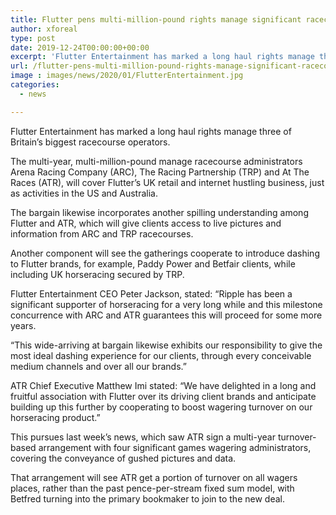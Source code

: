 ```yaml
---
title: Flutter pens multi-million-pound rights manage significant racecourse operators
author: xforeal 
type: post
date: 2019-12-24T00:00:00+00:00
excerpt: 'Flutter Entertainment has marked a long haul rights manage three of Britain&rsquo;s biggest racecourse operators'
url: /flutter-pens-multi-million-pound-rights-manage-significant-racecourse-operators/
image : images/news/2020/01/FlutterEntertainment.jpg
categories:
  - news

---
```

Flutter Entertainment has marked a long haul rights manage three of Britain&rsquo;s biggest racecourse operators.

The multi-year, multi-million-pound manage racecourse administrators Arena Racing Company (ARC), The Racing Partnership (TRP) and At The Races (ATR), will cover Flutter&rsquo;s UK retail and internet hustling business, just as activities in the US and Australia.

The bargain likewise incorporates another spilling understanding among Flutter and ATR, which will give clients access to live pictures and information from ARC and TRP racecourses.

Another component will see the gatherings cooperate to introduce dashing to Flutter brands, for example, Paddy Power and Betfair clients, while including UK horseracing secured by TRP.

Flutter Entertainment CEO Peter Jackson, stated: &#8220;Ripple has been a significant supporter of horseracing for a very long while and this milestone concurrence with ARC and ATR guarantees this will proceed for some more years.

&#8220;This wide-arriving at bargain likewise exhibits our responsibility to give the most ideal dashing experience for our clients, through every conceivable medium channels and over all our brands.&#8221;

ATR Chief Executive Matthew Imi stated: &#8220;We have delighted in a long and fruitful association with Flutter over its driving client brands and anticipate building up this further by cooperating to boost wagering turnover on our horseracing product.&#8221;

This pursues last week&rsquo;s news, which saw ATR sign a multi-year turnover-based arrangement with four significant games wagering administrators, covering the conveyance of gushed pictures and data.

That arrangement will see ATR get a portion of turnover on all wagers places, rather than the past pence-per-stream fixed sum model, with Betfred turning into the primary bookmaker to join to the new deal.